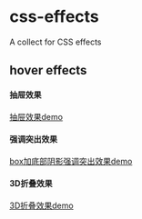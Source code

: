 # css-effects
A collect for CSS effects

## hover effects
#### 抽屉效果 
[抽屉效果demo](https://codepen.io/LouisaNikita/pen/peKNdG)

#### 强调突出效果
[box加底部阴影强调突出效果demo](http://codepen.io/LouisaNikita/pen/MpXJyw)

#### 3D折叠效果 
[3D折叠效果demo](http://codepen.io/LouisaNikita/pen/GWGWZK)

